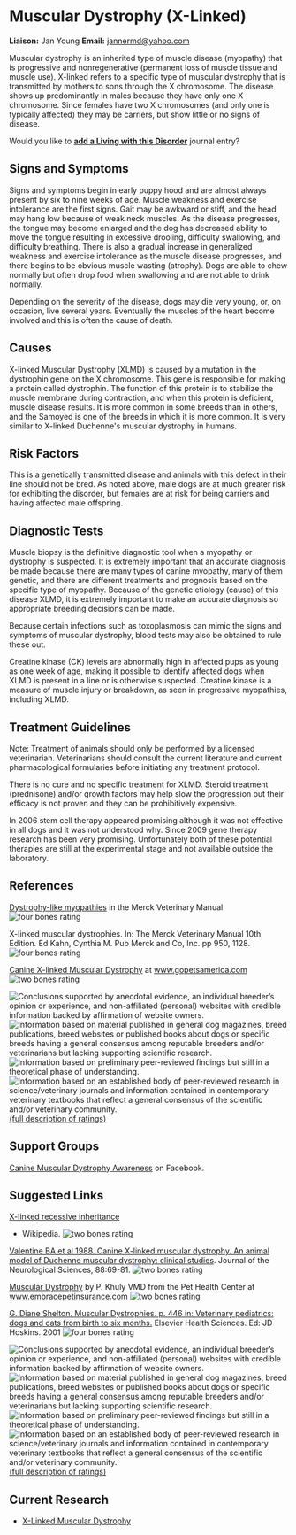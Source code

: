 Muscular Dystrophy (X-Linked)
=============================

**Liaison:** Jan Young **Email:** <jannermd@yahoo.com>



Muscular dystrophy is an inherited type of muscle disease (myopathy)
that is progressive and nonregenerative (permanent loss of muscle tissue
and muscle use). X-linked refers to a specific type of muscular
dystrophy that is transmitted by mothers to sons through the X
chromosome. The disease shows up predominantly in males because they
have only one X chromosome. Since females have two X chromosomes (and
only one is typically affected) they may be carriers, but show little or
no signs of disease.



Would you like to **[add a Living with this
Disorder](x-linked-muscular-dystrophy/addliving_form.html)** journal
entry?

Signs and Symptoms
------------------

Signs and symptoms begin in early puppy hood and are almost always
present by six to nine weeks of age. Muscle weakness and exercise
intolerance are the first signs. Gait may be awkward or stiff, and the
head may hang low because of weak neck muscles. As the disease
progresses, the tongue may become enlarged and the dog has decreased
ability to move the tongue resulting in excessive drooling, difficulty
swallowing, and difficulty breathing. There is also a gradual increase
in generalized weakness and exercise intolerance as the muscle disease
progresses, and there begins to be obvious muscle wasting (atrophy).
Dogs are able to chew normally but often drop food when swallowing and
are not able to drink normally.



Depending on the severity of the disease, dogs may die very young, or,
on occasion, live several years. Eventually the muscles of the heart
become involved and this is often the cause of death.

Causes
------

X-linked Muscular Dystrophy (XLMD) is caused by a mutation in the
dystrophin gene on the X chromosome. This gene is responsible for making
a protein called dystrophin. The function of this protein is to
stabilize the muscle membrane during contraction, and when this protein
is deficient, muscle disease results. It is more common in some breeds
than in others, and the Samoyed is one of the breeds in which it is more
common. It is very similar to X-linked Duchenne's muscular dystrophy in
humans.

Risk Factors
------------

This is a genetically transmitted disease and animals with this defect
in their line should not be bred. As noted above, male dogs are at much
greater risk for exhibiting the disorder, but females are at risk for
being carriers and having affected male offspring.

Diagnostic Tests
----------------

Muscle biopsy is the definitive diagnostic tool when a myopathy or
dystrophy is suspected. It is extremely important that an accurate
diagnosis be made because there are many types of canine myopathy, many
of them genetic, and there are different treatments and prognosis based
on the specific type of myopathy. Because of the genetic etiology
(cause) of this disease XLMD, it is extremely important to make an
accurate diagnosis so appropriate breeding decisions can be made.

Because certain infections such as toxoplasmosis can mimic the signs and
symptoms of muscular dystrophy, blood tests may also be obtained to rule
these out.

Creatine kinase (CK) levels are abnormally high in affected pups as
young as one week of age, making it possible to identify affected dogs
when XLMD is present in a line or is otherwise suspected. Creatine
kinase is a measure of muscle injury or breakdown, as seen in
progressive myopathies, including XLMD.

Treatment Guidelines
--------------------

Note: Treatment of animals should only be performed by a licensed
veterinarian. Veterinarians should consult the current literature and
current pharmacological formularies before initiating any treatment
protocol.

There is no cure and no specific treatment for XLMD. Steroid treatment
(prednisone) and/or growth factors may help slow the progression but
their efficacy is not proven and they can be prohibitively expensive.

In 2006 stem cell therapy appeared promising although it was not
effective in all dogs and it was not understood why. Since 2009 gene
therapy research has been very promising. Unfortunately both of these
potential therapies are still at the experimental stage and not
available outside the laboratory.

References
----------

[Dystrophy-like
myopathies](http://www.merckvetmanual.com/mvm/musculoskeletal_system/congenital_and_inherited_anomalies_of_the_musculoskeletal_system/congenital_and_inherited_anomalies_of_the_musculoskeletal_system_in_multiple_species.html)
in the Merck Veterinary Manual ![four bones
rating](/img/4-bones.gif/image_preview.png)

X-linked muscular dystrophies.  In:  The Merck Veterinary Manual 10th
Edition. Ed Kahn, Cynthia M. Pub Merck and Co, Inc. pp 950, 1128.
![four bones
rating](/img/4-bones.gif/image_preview.png)



[Canine X-linked Muscular
Dystrophy](http://www.gopetsamerica.com/dog-health/canine_x_linked_muscular_dystrophy.aspx)
at www.gopetsamerica.com    ![two bones
rating](/img/2-bones.gif/image_preview.png)



![](x-linked-muscular-dystrophy/bone.gif "Conclusions supported by anecdotal evidence, an individual breeder’s opinion or experience, and non-affiliated (personal) websites with credible information backed by affirmation of website owners.")
![](x-linked-muscular-dystrophy/2-bones.gif "Information based on material published in general dog magazines, breed publications, breed websites or published books about dogs or specific breeds  having a general consensus among reputable breeders and/or veterinarians but lacking supporting scientific research.")
![](x-linked-muscular-dystrophy/3-bones.gif "Information based on preliminary peer-reviewed findings but still in a theoretical phase of understanding.")
![](x-linked-muscular-dystrophy/4-bones.gif "Information based on an established body of peer-reviewed research in science/veterinary journals and information contained in contemporary veterinary textbooks that reflect a general consensus of the scientific and/or veterinary community.")
[(full description of ratings)](ratings-what-do-they-mean.html)



Support Groups
--------------

[Canine Muscular Dystrophy
Awareness](https://www.facebook.com/pages/Canine-Muscular-Dystrophy-Awareness-Page/156263201073112?sk=info)
on Facebook.

Suggested Links
---------------

[X-linked recessive
inheritance](http://en.wikipedia.org/wiki/x-linked_recessive_inheritance)
- Wikipedia.     ![two bones
rating](/img/2-bones.gif/image_preview.png)

[Valentine BA et al 1988.  Canine X-linked muscular dystrophy.  An
animal model of Duchenne muscular dystrophy:  clinical
studies](http://www.ncbi.nlm.nih.gov/pubmed/3225630).
Journal of the Neurological Sciences, 88:69-81.     ![two bones
rating](/img/2-bones.gif/image_preview.png)



[Muscular
Dystrophy](http://www.embracepetinsurance.com/Health/muscular-dystrophy.aspx)
by P. Khuly VMD from the Pet Health Center at
www.embracepetinsurance.com     ![two bones
rating](/img/2-bones.gif/image_preview.png)

  [G. Diane Shelton.    Muscular Dystrophies.  p. 446 in:  Veterinary
pediatrics:  dogs and cats from birth to six
months.](http://books.google.com/books?id=tlAm5etmJU8C&pg=PA446&lpg=PA446&dq=x+linked+muscular+dystrophy+samoyed&source=bl&ots=zY6Ac2qFuO&sig=_Px7Eq-Omun4UdCJ3PXYK-6lTLE&hl=en&ei=J2AiTqz2NISWsgOchNxf&sa=X&oi=book_result&ct=result&resnum=7&ved=0CEUQ6AEwBg%20-%20v=onepage&q=x%20linked%20muscular%20dystrophy%20samoyed&f=false)
Elsevier Health Sciences.  Ed:  JD Hoskins.  2001    ![four bones
rating](/img/4-bones.gif/image_preview.png)





![](x-linked-muscular-dystrophy/bone.gif "Conclusions supported by anecdotal evidence, an individual breeder’s opinion or experience, and non-affiliated (personal) websites with credible information backed by affirmation of website owners.")
![](x-linked-muscular-dystrophy/2-bones.gif "Information based on material published in general dog magazines, breed publications, breed websites or published books about dogs or specific breeds  having a general consensus among reputable breeders and/or veterinarians but lacking supporting scientific research.")
![](x-linked-muscular-dystrophy/3-bones.gif "Information based on preliminary peer-reviewed findings but still in a theoretical phase of understanding.")
![](x-linked-muscular-dystrophy/4-bones.gif "Information based on an established body of peer-reviewed research in science/veterinary journals and information contained in contemporary veterinary textbooks that reflect a general consensus of the scientific and/or veterinary community.")
[(full description of ratings)](ratings-what-do-they-mean.html)



Current Research
----------------

-   [X-Linked Muscular
    Dystrophy](x-linked-muscular-dystrophy/x-linked-muscular-dystrophy.html)
